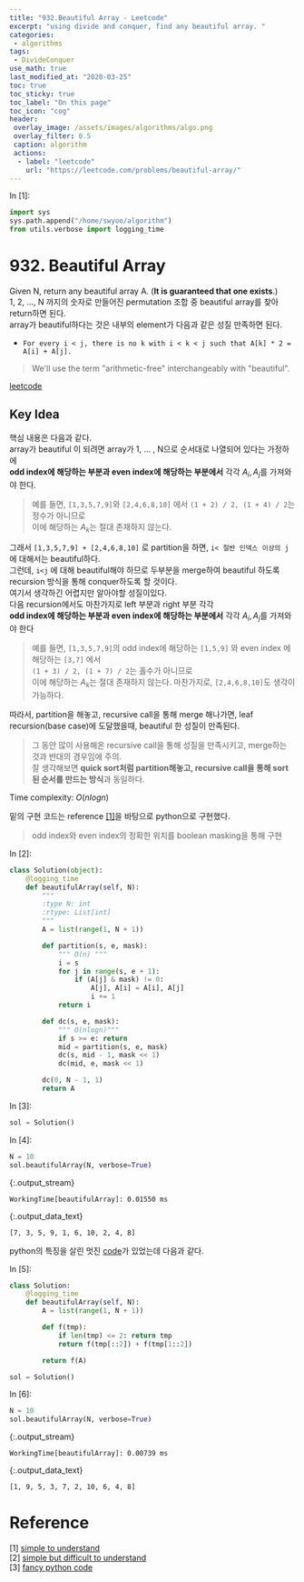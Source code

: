 ```yaml
---
title: "932.Beautiful Array - Leetcode"
excerpt: "using divide and conquer, find any beautiful array. "
categories:
 - algorithms
tags:
 - DivideConquer
use_math: true
last_modified_at: "2020-03-25"
toc: true
toc_sticky: true
toc_label: "On this page"
toc_icon: "cog"
header:
 overlay_image: /assets/images/algorithms/algo.png
 overlay_filter: 0.5
 caption: algorithm
 actions:
  - label: "leetcode"
    url: "https://leetcode.com/problems/beautiful-array/"
---
```


<div class="prompt input_prompt">
In&nbsp;[1]:
</div>

<div class="input_area" markdown="1">

```python
import sys
sys.path.append("/home/swyoo/algorithm")
from utils.verbose import logging_time
```

</div>

# 932. Beautiful Array

Given N, return any beautiful array A.  (**It is guaranteed that one exists**.) <br>
1, 2, ..., N 까지의 숫자로 만들어진 permutation 조합 중 beautiful array를 찾아 return하면 된다. <br>
array가 beautiful하다는 것은 내부의 element가 다음과 같은 성질 만족하면 된다. <br>
* `For every i < j, there is no k with i < k < j such that A[k] * 2 = A[i] + A[j].`
 > We'll use the term "arithmetic-free" interchangeably with "beautiful".


[leetcode](https://leetcode.com/problems/beautiful-array/)

## Key Idea

핵심 내용은 다음과 같다. <br>
array가 beautiful 이 되려면 array가 1, ... , N으로 순서대로 나열되어 있다는 가정하에<br>
**odd index에 해당하는 부분과 even index에 해당하는 부분에서** 각각 $A_i, A_j$를 가져와야 한다. <br>
> 예를 들면, `[1,3,5,7,9]`와 `[2,4,6,8,10]` 에서 `(1 + 2) / 2, (1 + 4) / 2`는 정수가 아니므로 <br>
이에 해당하는 $A_k$는 절대 존재하지 않는다. 

그래서 `[1,3,5,7,9] + [2,4,6,8,10]` 로 partition을 하면, `i< 절반 인덱스 이상의 j`에 대해서는 beautiful하다. <br>
그런데, `i<j` 에 대해 beautiful해야 하므로 두부분을 merge하여 beautiful 하도록 recursion 방식을 통해 conquer하도록 할 것이다. <br>
여기서 생각하긴 어렵지만 알아야할 성질이있다. <br>
다음 recursion에서도 마찬가지로 left 부분과 right 부분 각각 <br>
**odd index에 해당하는 부분과 even index에 해당하는 부분에서** 각각 $A_i, A_j$를 가져와야 한다 <br>
> 예를 들면, `[1,3,5,7,9]`의 odd index에 해당하는 `[1,5,9]` 와 even index 에 해당하는 `[3,7]` 에서 <br>
`(1 + 3) / 2, (1 + 7) / 2`는 홀수가 아니므로 <br> 
이에 해당하는 $A_k$는 절대 존재하지 않는다. 
마찬가지로, `[2,4,6,8,10]`도 생각이 가능하다. 

따라서, partition을 해놓고, recursive call을 통해 merge 해나가면, 
leaf recursion(base case)에 도달했을때, beautiful 한 성질이 만족된다.
> 그 동안 많이 사용해온 recursive call을 통해 성질을 만족시키고, merge하는 것과 반대의 경우임에 주의. <br>
잘 생각해보면 **quick sort처럼 partition해놓고, recursive call을 통해 sort된 순서를 만드는 방식**과 동일하다. 

Time complexity: $O(nlogn)$

밑의 구현 코드는 reference [[1]](https://leetcode.com/problems/beautiful-array/discuss/187669/Share-my-O(NlogN)-C%2B%2B-solution-with-proof-and-explanation)을 바탕으로 python으로 구현했다.
> odd index와 even index의 정확한 위치를 boolean masking을 통해 구현

<div class="prompt input_prompt">
In&nbsp;[2]:
</div>

<div class="input_area" markdown="1">

```python
class Solution(object):
    @logging_time
    def beautifulArray(self, N):
        """
        :type N: int
        :rtype: List[int]
        """
        A = list(range(1, N + 1))

        def partition(s, e, mask):
            """ O(n) """
            i = s
            for j in range(s, e + 1):
                if (A[j] & mask) != 0:
                    A[j], A[i] = A[i], A[j]
                    i += 1
            return i

        def dc(s, e, mask):
            """ O(nlogn)"""
            if s >= e: return
            mid = partition(s, e, mask)
            dc(s, mid - 1, mask << 1)
            dc(mid, e, mask << 1)

        dc(0, N - 1, 1)
        return A
```

</div>

<div class="prompt input_prompt">
In&nbsp;[3]:
</div>

<div class="input_area" markdown="1">

```python
sol = Solution()
```

</div>

<div class="prompt input_prompt">
In&nbsp;[4]:
</div>

<div class="input_area" markdown="1">

```python
N = 10
sol.beautifulArray(N, verbose=True)
```

</div>

{:.output_stream}

```
WorkingTime[beautifulArray]: 0.01550 ms

```




{:.output_data_text}

```
[7, 3, 5, 9, 1, 6, 10, 2, 4, 8]
```



python의 특징을 살린 멋진 [code](https://leetcode.com/problems/beautiful-array/discuss/186660/Python-recursion)가 있었는데 다음과 같다.

<div class="prompt input_prompt">
In&nbsp;[5]:
</div>

<div class="input_area" markdown="1">

```python
class Solution:
    @logging_time
    def beautifulArray(self, N):
        A = list(range(1, N + 1))

        def f(tmp):
            if len(tmp) <= 2: return tmp
            return f(tmp[::2]) + f(tmp[1::2])

        return f(A)

sol = Solution()
```

</div>

<div class="prompt input_prompt">
In&nbsp;[6]:
</div>

<div class="input_area" markdown="1">

```python
N = 10
sol.beautifulArray(N, verbose=True)
```

</div>

{:.output_stream}

```
WorkingTime[beautifulArray]: 0.00739 ms

```




{:.output_data_text}

```
[1, 9, 5, 3, 7, 2, 10, 6, 4, 8]
```



# Reference
[1] [simple to understand](https://leetcode.com/problems/beautiful-array/discuss/187669/Share-my-O(NlogN)-C%2B%2B-solution-with-proof-and-explanation) <br>
[2] [simple but difficult to understand](https://leetcode.com/problems/beautiful-array/discuss/186679/Odd-%2B-Even-Pattern-O(N)) <br>
[3] [fancy python code](https://leetcode.com/problems/beautiful-array/discuss/186660/Python-recursion) 
